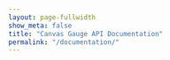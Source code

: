 ```yaml
---
layout: page-fullwidth
show_meta: false
title: "Canvas Gauge API Documentation"
permalink: "/documentation/"
---
```


<script>
function fitme(frame) {
    var doc =  frame.contentDocument || frame.contentWindow.document;
    frame.style.height = doc.body.offsetHeight + 40 + 'px';
    frame.style.visibility = 'visible';
}
if (!window.addEventListener && window.attachEvent) {
    window.addEventListener = function(event, handler) {
        window.attachEvent('on' + event, handler);
    }; 
}
window.addEventListener('resize', function() {
    var frame = document.getElementById('docs-window');
    fitme(frame);
    setTimeout(function() {
        fitme(frame);
    }, 100);
});
</script>
<iframe id="docs-window" style="visibility:hidden;width:100%;height:100%" src="{{ site.url }}/docs/2.0.0/identifiers.html" frameborder="0" onload="fitme(this)"></iframe>
